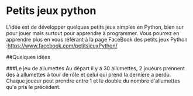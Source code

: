 # Petits jeux python

L'idée est de développer quelques petits jeux simples en Python, bien sur pour jouer mais surtout pour apprendre à programmer.
Vous pourrez en apprendre plus en vous référant à la page FaceBook des petits jeux Python  :https://www.facebook.com/petitsjeuxPython/ 

##Quelques idées

###Le jeu de allumettes
Au départ il y a 30 allumettes, 2 joueurs prennent des à allumettes à tour de rôle et celui qui prend la dernière a perdu.
Chaque joueur peut prendre entre 1 et le double du nombre d'allumettes qu'a pris le précédent.
